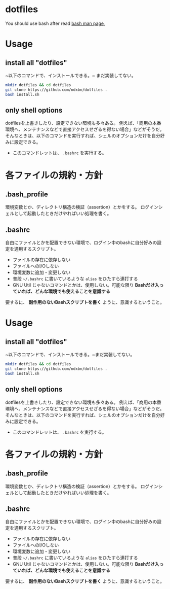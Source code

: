 # dotfiles
You should use bash after read [bash man page](https://www.gnu.org/software/bash/manual/bash.html),

# Usage
## install all "dotfiles"
~以下のコマンドで、インストールできる。~ まだ実装してない。
```bash
mkdir dotfiles && cd dotfiles
git clone https://github.com/ndxbn/dotfiles .
bash install.sh
```

## only shell options
dotfilesを上書きしたり、設定できない環境も多々ある。
例えば、「商用の本番環境へ、メンテナンスなどで直接アクセスせざるを得ない場合」などがそうだ。
そんなときは、以下のコマンドを実行すれば、シェルのオプションだけを自分好みに設定できる。

* このコマンドレットは、 `.bashrc` を実行する。

# 各ファイルの規約・方針
## .bash_profile
環境変数とか、ディレクトリ構造の検証（assertion）とかをする。
ログインシェルとして起動したときだけやればいい処理を書く。

## .bashrc
自由にファイルとかを配置できない環境で、ログイン中のbashに自分好みの設定を適用するスクリプト。

* ファイルの存在に依存しない
* ファイルへのI/Oしない
* 環境変数に追加・変更しない
* 普段 `~/.bashrc` に書いているような `alias` をひたすら連打する
* GNU Util じゃないコマンドとかは、使用しない。可能な限り **Bashだけ入っていれば、どんな環境でも使えることを意識する**

要するに、 **副作用のないBashスクリプトを書く** ように、意識するということ。

# Usage
## install all "dotfiles"
~以下のコマンドで、インストールできる。~まだ実装してない。
```bash
mkdir dotfiles && cd dotfiles
git clone https://github.com/ndxbn/dotfiles .
bash install.sh
```

## only shell options
dotfilesを上書きしたり、設定できない環境も多々ある。
例えば、「商用の本番環境へ、メンテナンスなどで直接アクセスせざるを得ない場合」などがそうだ。
そんなときは、以下のコマンドを実行すれば、シェルのオプションだけを自分好みに設定できる。

* このコマンドレットは、 `.bashrc` を実行する。

# 各ファイルの規約・方針
## .bash_profile
環境変数とか、ディレクトリ構造の検証（assertion）とかをする。
ログインシェルとして起動したときだけやればいい処理を書く。

## .bashrc
自由にファイルとかを配置できない環境で、ログイン中のbashに自分好みの設定を適用するスクリプト。

* ファイルの存在に依存しない
* ファイルへのI/Oしない
* 環境変数に追加・変更しない
* 普段 `~/.bashrc` に書いているような `alias` をひたすら連打する
* GNU Util じゃないコマンドとかは、使用しない。可能な限り **Bashだけ入っていれば、どんな環境でも使えることを意識する**

要するに、 **副作用のないBashスクリプトを書く** ように、意識するということ。
